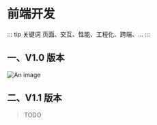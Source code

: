 # 前端开发

::: tip 关键词
页面、交互、性能、工程化、跨端、...
:::

## 一、V1.0 版本

![An image](/images/skill-trees/FE.png)

## 二、V1.1 版本

> TODO
